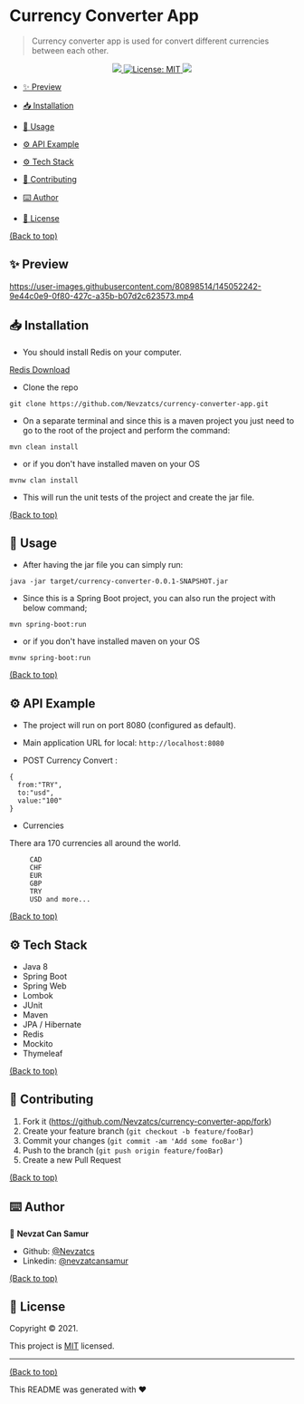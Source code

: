 # Currency Converter App

> Currency converter app is used for convert different currencies between each other. 
<p align="center">
  <a href="">
    <img src="https://img.shields.io/travis/dbader/node-datadog-metrics/master.svg?style=flat-square" />
  </a>
  <a href="https://github.com/113-GittiGidiyor-Java-Spring-Bootcamp/gittigidiyor-graduation-project-mGungorr/blob/main/LICENSE">
    <img alt="License: MIT" src="https://img.shields.io/badge/license-MIT-yellow.svg" target="_blank" />
  </a>
  <a href="">
    <img src="https://codecov.io/gh/kefranabg/readme-md-generator/branch/master/graph/badge.svg" />
  </a>
</p>

- [✨ Preview](#demo-preview)
- [📥 Installation](#installation)
- [🚀 Usage](#usage)
- [⚙️ API Example](#contribute)
- [⚙️ Tech Stack](#contribute)

- [🤝 Contributing](#license)
- [⌨️ Author](#footer)
- [📝 License](#license)

[(Back to top)](#table-of-contents)
## ✨ Preview



https://user-images.githubusercontent.com/80898514/145052242-9e44c0e9-0f80-427c-a35b-b07d2c623573.mp4







## 📥 Installation
- You should install Redis on your computer.

[Redis Download](https://redis.io/download)

- Clone the repo

```
git clone https://github.com/Nevzatcs/currency-converter-app.git
```

- On a separate terminal and since this is a maven project you just need to go to the root of the project and perform the
command:

```
mvn clean install
```

- or if you don't have installed maven on your OS

```
mvnw clan install
```

- This will run the unit tests of the project and create the jar file.

[(Back to top)](#table-of-contents)
## 🚀 Usage
- After having the jar file you can simply run:

```
java -jar target/currency-converter-0.0.1-SNAPSHOT.jar
```

- Since this is a Spring Boot project, you can also run the project with below command;

```
mvn spring-boot:run
```

- or if you don't have installed maven on your OS

```
mvnw spring-boot:run
```
[(Back to top)](#table-of-contents)
## ⚙️ API Example
- The project will run on port 8080 (configured as default).



- Main application URL for local: `http://localhost:8080`



* POST Currency Convert :

```  
{
  from:"TRY",
  to:"usd",
  value:"100"
} 
  ```

* Currencies

 There ara 170 currencies all around the world.
```
     CAD
     CHF
     EUR
     GBP
     TRY
     USD and more...
```
[(Back to top)](#table-of-contents)
## ⚙️ Tech Stack
- Java 8
- Spring Boot
- Spring Web
- Lombok
- JUnit
- Maven
- JPA / Hibernate
- Redis
- Mockito
- Thymeleaf

[(Back to top)](#table-of-contents)





## 🤝 Contributing
1. Fork it (<https://github.com/Nevzatcs/currency-converter-app/fork>)
2. Create your feature branch (`git checkout -b feature/fooBar`)
3. Commit your changes (`git commit -am 'Add some fooBar'`)
4. Push to the branch (`git push origin feature/fooBar`)
5. Create a new Pull Request

[(Back to top)](#table-of-contents)
## ⌨️ Author


👤 **Nevzat Can Samur**

- Github: [@Nevzatcs](https://github.com/Nevzatcs)
- Linkedin: [@nevzatcansamur](https://www.linkedin.com/in/nevzatcansamur/)
  
[(Back to top)](#table-of-contents)
## 📝 License


Copyright © 2021.

This project is [MIT](https://github.com/Nevzatcs/player-app/blob/main/LICENSE) licensed.


---
[(Back to top)](#table-of-contents)

This README was generated with ❤️ 
